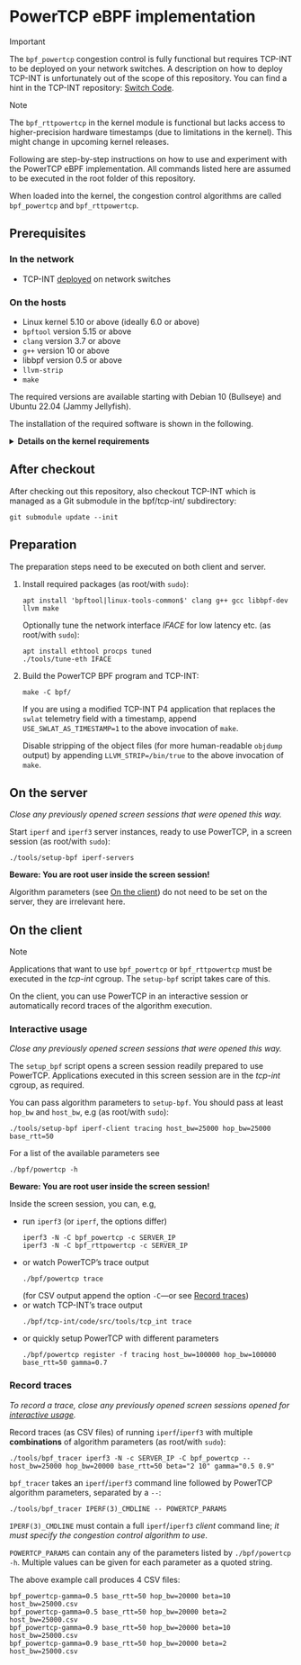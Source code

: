 # PowerTCP eBPF implementation

> [!IMPORTANT]
> The `bpf_powertcp` congestion control is fully functional but requires TCP-INT
> to be deployed on your network switches. A description on how to deploy TCP-INT
> is unfortunately out of the scope of this repository. You can find a hint in
> the TCP-INT repository: [Switch Code](https://github.com/p4lang/p4app-TCP-INT/tree/v0.2.0-alpha#switch-code).

> [!NOTE]
> The `bpf_rttpowertcp` in the kernel module is functional but lacks access to
> higher-precision hardware timestamps (due to limitations in the kernel). This
> might change in upcoming kernel releases.

Following are step-by-step instructions on how to use and experiment with the
PowerTCP eBPF implementation. All commands listed here are assumed to be executed
in the root folder of this repository.

When loaded into the kernel, the congestion control algorithms are called
`bpf_powertcp` and `bpf_rttpowertcp`.

## Prerequisites

### In the network
- TCP-INT
  [deployed](https://github.com/p4lang/p4app-TCP-INT/tree/v0.2.0-alpha#switch-code)
  on network switches

### On the hosts
- Linux kernel 5.10 or above (ideally 6.0 or above)
- `bpftool` version 5.15 or above
- `clang` version 3.7 or above
- `g++` version 10 or above
- libbpf version 0.5 or above
- `llvm-strip`
- `make`

The required versions are available starting with Debian 10 (Bullseye) and Ubuntu
22.04 (Jammy Jellyfish).

The installation of the required software is shown in the following.

<details>
<summary><b>Details on the kernel requirements</b></summary>

The target kernel must be compiled with `CONFIG_DEBUG_INFO_BTF=y`. It usually
is, check with
```
grep -w CONFIG_DEBUG_INFO_BTF /boot/config-$(uname -r)
```

For optimal performance, the target kernel can be
[patched for `sk_pacing_rate` to be writable](https://lore.kernel.org/all/20220622191227.898118-2-jthinz@mailbox.tu-berlin.de/)
from eBPF code. This patch is included in kernel versions 6.0 and following, no
further action is required. If the target kernel is *manually* patched, enable
the usage of the pacing rate in the eBPF programs by appending
`HAVE_WRITABLE_SK_PACING=1` to the below invocation of `make`.

</details>

## After checkout
After checking out this repository, also checkout TCP-INT which is managed as a
Git submodule in the bpf/tcp-int/ subdirectory:
```
git submodule update --init
```

## Preparation

The preparation steps need to be executed on both client and server.

1. Install required packages (as root/with `sudo`):
   ```
   apt install 'bpftool|linux-tools-common$' clang g++ gcc libbpf-dev llvm make
   ```
   
   Optionally tune the network interface *IFACE* for low latency etc. (as
   root/with `sudo`):
   ```
   apt install ethtool procps tuned
   ./tools/tune-eth IFACE
   ```
2. Build the PowerTCP BPF program and TCP-INT:
   ```
   make -C bpf/
   ```
   
   If you are using a modified TCP-INT P4 application that replaces the `swlat`
   telemetry field with a timestamp, append `USE_SWLAT_AS_TIMESTAMP=1` to the
   above invocation of `make`.
   
   Disable stripping of the object files (for more human-readable `objdump`
   output) by appending `LLVM_STRIP=/bin/true` to the above invocation of `make`.

## On the server

*Close any previously opened screen sessions that were opened this way.*

Start `iperf` and `iperf3` server instances, ready to use PowerTCP, in a screen
session (as root/with `sudo`):
```
./tools/setup-bpf iperf-servers
```
**Beware: You are root user inside the screen session!**

Algorithm parameters (see [On the client](#on-the-client)) do not need to be
set on the server, they are irrelevant here.

## On the client

> [!NOTE]
> Applications that want to use `bpf_powertcp` or `bpf_rttpowertcp` must be
> executed in the *tcp-int* cgroup. The `setup-bpf` script takes care of this.

On the client, you can use PowerTCP in an interactive session or automatically
record traces of the algorithm execution.

### Interactive usage

*Close any previously opened screen sessions that were opened this way.*

The `setup_bpf` script opens a screen session readily prepared to use PowerTCP.
Applications executed in this screen session are in the *tcp-int* cgroup, as
required.

You can pass algorithm parameters to `setup-bpf`. You should pass at least
`hop_bw` and `host_bw`, e.g (as root/with `sudo`):
```
./tools/setup-bpf iperf-client tracing host_bw=25000 hop_bw=25000 base_rtt=50
```
For a list of the available parameters see
```
./bpf/powertcp -h
```

**Beware: You are root user inside the screen session!**

Inside the screen session, you can, e.g,
- run `iperf3` (or `iperf`, the options differ)
  ```
  iperf3 -N -C bpf_powertcp -c SERVER_IP
  iperf3 -N -C bpf_rttpowertcp -c SERVER_IP
  ```
- or watch PowerTCP’s trace output
  ```
  ./bpf/powertcp trace
  ```
  (for CSV output append the option `-C`—or see [Record traces](#record-traces))
- or watch TCP-INT’s trace output
  ```
  ./bpf/tcp-int/code/src/tools/tcp_int trace
  ```
- or quickly setup PowerTCP with different parameters
  ```
  ./bpf/powertcp register -f tracing host_bw=100000 hop_bw=100000 base_rtt=50 gamma=0.7
  ```

### Record traces

*To record a trace, close any previously opened screen sessions opened for
[interactive usage](#interactive-usage).*

Record traces (as CSV files) of running `iperf`/`iperf3` with multiple
**combinations** of algorithm parameters (as root/with `sudo`):
```
./tools/bpf_tracer iperf3 -N -c SERVER_IP -C bpf_powertcp -- host_bw=25000 hop_bw=20000 base_rtt=50 beta="2 10" gamma="0.5 0.9"
```

`bpf_tracer` takes an `iperf`/`iperf3` command line followed by PowerTCP
algorithm parameters, separated by a `--`:
```
./tools/bpf_tracer IPERF(3)_CMDLINE -- POWERTCP_PARAMS
```
`IPERF(3)_CMDLINE` must contain a full `iperf`/`iperf3` *client* command line;
*it must specify the congestion control algorithm to use*.

`POWERTCP_PARAMS` can contain any of the parameters listed by
`./bpf/powertcp -h`. Multiple values can be given for each parameter as a
quoted string.

The above example call produces 4 CSV files:
```
bpf_powertcp-gamma=0.5 base_rtt=50 hop_bw=20000 beta=10 host_bw=25000.csv
bpf_powertcp-gamma=0.5 base_rtt=50 hop_bw=20000 beta=2 host_bw=25000.csv
bpf_powertcp-gamma=0.9 base_rtt=50 hop_bw=20000 beta=10 host_bw=25000.csv
bpf_powertcp-gamma=0.9 base_rtt=50 hop_bw=20000 beta=2 host_bw=25000.csv
```
